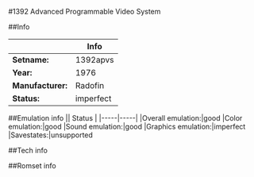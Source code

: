 #1392 Advanced Programmable Video System

##Info

||Info|
|-----|-----|
|**Setname:**|1392apvs
|**Year:**|1976
|**Manufacturer:**|Radofin
|**Status:**|imperfect

##Emulation info
|| Status |
|-----|-----|
|Overall emulation:|good
|Color emulation:|good
|Sound emulation:|good
|Graphics emulation:|imperfect
|Savestates:|unsupported

##Tech info

##Romset info

<!--- START OF EDITED COMMENT DO NOT TOUCH TEXT ABOVE-->
